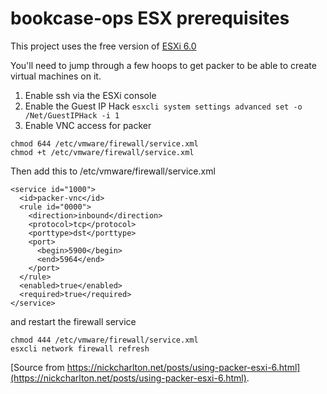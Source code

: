 # bookcase-ops ESX prerequisites

This project uses the free version of [ESXi 6.0](https://www.vmware.com/au/products/esxi-and-esx.html) 

You'll need to jump through a few hoops to get packer to be able to create virtual machines on it.

1. Enable ssh via the ESXi console
1. Enable the Guest IP Hack
    ```esxcli system settings advanced set -o /Net/GuestIPHack -i 1```
1. Enable VNC access for packer

```
chmod 644 /etc/vmware/firewall/service.xml
chmod +t /etc/vmware/firewall/service.xml
```

Then add this to /etc/vmware/firewall/service.xml
```
<service id="1000">
  <id>packer-vnc</id>
  <rule id="0000">
    <direction>inbound</direction>
    <protocol>tcp</protocol>
    <porttype>dst</porttype>
    <port>
      <begin>5900</begin>
      <end>5964</end>
    </port>
  </rule>
  <enabled>true</enabled>
  <required>true</required>
</service>
```

and restart the firewall service
```
chmod 444 /etc/vmware/firewall/service.xml
esxcli network firewall refresh
```

[Source from https://nickcharlton.net/posts/using-packer-esxi-6.html](https://nickcharlton.net/posts/using-packer-esxi-6.html).
